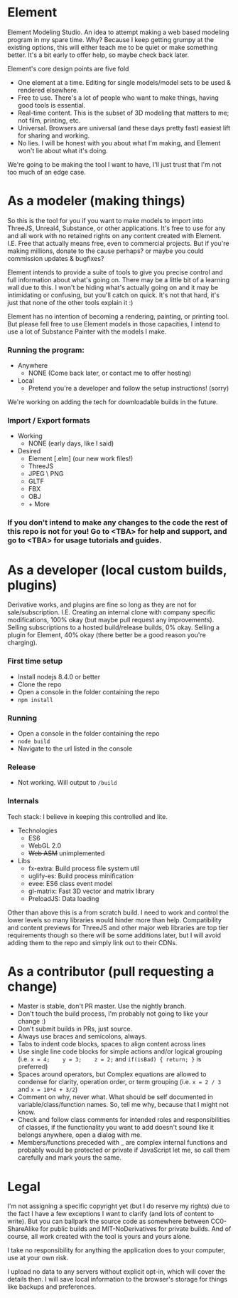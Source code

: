 # Element
Element Modeling Studio. An idea to attempt making a web based modeling program in my spare time. Why? Because I keep getting grumpy at the existing options, this will either teach me to be quiet or make something better. It's a bit early to offer help, so maybe check back later.

Element's core design points are five fold
* One element at a time. Editing for single models/model sets to be used & rendered elsewhere.
* Free to use. There's a lot of people who want to make things, having good tools is essential.
* Real-time content. This is the subset of 3D modeling that matters to me; not film, printing, etc.
* Universal. Browsers are universal (and these days pretty fast) easiest lift for sharing and working.
* No lies. I will be honest with you about what I'm making, and Element won't lie about what it's doing.

We're going to be making the tool I want to have, I'll just trust that I'm not too much of an edge case.

# As a modeler (making things)
So this is the tool for you if you want to make models to import into ThreeJS, Unreal4, Substance, or other applications. It's free to use for any and all work with no retained rights on any content created with Element. I.E. Free that actually means free, even to commercial projects. But if you're making millions, donate to the cause perhaps? or maybe you could commission updates & bugfixes?

Element intends to provide a suite of tools to give you precise control and full information about what's going on. There may be a little bit of a learning wall due to this. I won't be hiding what's actually going on and it may be intimidating or confusing, but you'll catch on quick. It's not that hard, it's just that none of the other tools explain it :)

Element has no intention of becoming a rendering, painting, or printing tool. But please fell free to use Element models in those capacities, I intend to use a lot of Substance Painter with the models I make.

### Running the program:
* Anywhere
    * NONE (Come back later, or contact me to offer hosting)
* Local
    * Pretend you're a developer and follow the setup instructions! (sorry)

We're working on adding the tech for downloadable builds in the future.

### Import / Export formats
* Working
   * NONE (early days, like I said)
* Desired
   * Element \[.elm] (our new work files!)
   * ThreeJS
   * JPEG \ PNG
   * GLTF
   * FBX
   * OBJ
   * \+ More

### If you don't intend to make any changes to the code the rest of this repo is not for you! Go to \<TBA\> for help and support, and go to \<TBA\> for usage tutorials and guides.

# As a developer (local custom builds, plugins)
Derivative works, and plugins are fine so long as they are not for sale/subscription. I.E. Creating an internal clone with company specific modifications, 100% okay (but maybe pull request any improvements). Selling subscriptions to a hosted build/release builds, 0% okay. Selling a plugin for Element, 40% okay (there better be a good reason you're charging).

### First time setup
* Install nodejs 8.4.0 or better
* Clone the repo
* Open a console in the folder containing the repo
* `npm install`

### Running
* Open a console in the folder containing the repo
* `node build`
* Navigate to the url listed in the console

### Release
* Not working. Will output to `/build`

### Internals
Tech stack: I believe in keeping this controlled and lite.
* Technologies
   * ES6
   * WebGL 2.0
   * ~~Web ASM~~ unimplemented
* Libs
   * fx-extra: Build process file system util
   * uglify-es: Build process minification
   * evee: ES6 class event model
   * gl-matrix: Fast 3D vector and matrix library
   * PreloadJS: Data loading

Other than above this is a from scratch build. I need to work and control the lower levels so many libraries would hinder more than help. Compatibility and content previews for ThreeJS and other major web libraries are top tier requirements though so there will be some additions later, but I will avoid adding them to the repo and simply link out to their CDNs.

# As a contributor (pull requesting a change)
* Master is stable, don't PR master. Use the nightly branch.
* Don't touch the build process, I'm probably not going to like your change :)
* Don't submit builds in PRs, just source.
* Always use braces and semicolons, always.
* Tabs to indent code blocks, spaces to align content across lines
* Use single line code blocks for simple actions and/or logical grouping (i.e. `x = 4;    y = 3;    z = 2;` and `if(isBad) { return; }` is preferred)
* Spaces around operators, but Complex equations are allowed to condense for clarity, operation order, or term grouping (i.e. `x = 2 / 3` and `x = 10*4 + 3/2`)
* Comment on why, never what. What should be self documented in variable/class/function names. So, tell me why, because that I might not know.
* Check and follow class comments for intended roles and responsibilities of classes, if the functionality you want to add doesn't sound like it belongs anywhere, open a dialog with me.
* Members/functions preceded with _ are complex internal functions and probably would be protected or private if JavaScript let me, so call them carefully and mark yours the same.

# Legal
I'm not assigning a specific copyright yet (but I do reserve my rights) due to the fact I have a few exceptions I want to clarify (and lots of content to write). But you can ballpark the source code as somewhere between CC0-ShareAlike for public builds and MIT-NoDerivatives for private builds. And of course, all work created with the tool is yours and yours alone.

I take no responsibility for anything the application does to your computer, use at your own risk.

I upload no data to any servers without explicit opt-in, which will cover the details then. I will save local information to the browser's storage for things like backups and preferences.
